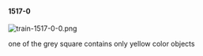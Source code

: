 #### 1517-0
![train-1517-0-0.png](https://github.com/lil-lab/nlvr/raw/master/nlvr/train/images/8/train-1517-0-0.png "train-1517-0-0.png")

one of the grey square contains only yellow color objects
